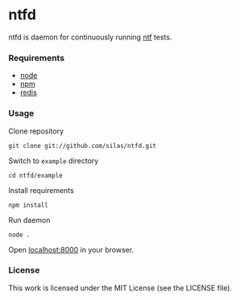 ntfd
====

ntfd is daemon for continuously running [ntf](https://github.com/silas/ntf)
tests.

### Requirements

  * [node](http://nodejs.org/)
  * [npm](http://npmjs.org/)
  * [redis](http://redis.io/)

### Usage

Clone repository

    git clone git://github.com/silas/ntfd.git

Switch to `example` directory

    cd ntfd/example

Install requirements

    npm install

Run daemon

    node .

Open [localhost:8000](http://localhost:8000) in your browser.

### License

This work is licensed under the MIT License (see the LICENSE file).
